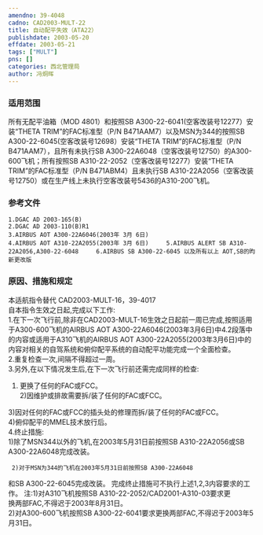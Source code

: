 ```yaml
---
amendno: 39-4048  
cadno: CAD2003-MULT-22  
title: 自动配平失效（ATA22）  
publishdate: 2003-05-20  
effdate: 2003-05-21  
tags: ["MULT"]  
pns: []  
categories: 西北管理局  
author: 冯炯晖  
---
```

  
### 适用范围  
所有无配平油箱（MOD 4801）和按照SB A300-22-6041(空客改装号12277）安装“THETA TRIM”的FAC标准型（P/N B471AAM7）以及MSN为344的按照SB A300-22-6045(空客改装号12698）安装“THETA TRIM”的FAC标准型（P/N B471AAM7），且所有未执行SB A300-22A6048（空客改装号12750）的A300-600飞机；所有按照SB A310-22-2052（空客改装号12277）安装“THETA TRIM”的FAC标准型（P/N B471ABM4）且未执行SB A310-22A2056（空客改装号12750）或在生产线上未执行空客改装号5436的A310-200飞机。  
  
<!--more-->  
### 参考文件  
    1.DGAC AD 2003-165(B)  
    2.DGAC AD 2003-110(B)R1  
    3.AIRBUS AOT A300-22A6046(2003年 3月 6日)  
    4.AIRBUS AOT A310-22A2055(2003年 3月 6日)     5.AIRBUS ALERT SB A310-22A2056,A300-22-6048     6.AIRBUS SB A300-22-6045 以及所有以上 AOT,SB的昀新更改版  
  
### 原因、措施和规定  
      
本适航指令替代 CAD2003-MULT-16，39-4017  
    自本指令生效之日起,完成以下工作:  
    1.在下一次飞行前,除非在CAD2003-MULT-16生效之日起前一周已完成,按照适用于A300-600飞机的AIRBUS AOT A300-22A6046(2003年3月6日)中4.2段落中的内容或适用于A310飞机的AIRBUS AOT A300-22A2055(2003年3月6日)中的内容对相关的自驾系统和俯仰配平系统的自动配平功能完成一个全面检查。  
    2.重复检查一次,间隔不得超过一周。  
    3.另外,在以下情况发生后,在下一次飞行前还需完成同样的检查:  
1) 更换了任何的FAC或FCC。  
2)因维护或排故需要拆/装了任何的FAC或FCC。  
  
 3)因对任何的FAC或FCC的插头处的修理而拆/装了任何的FAC或FCC。  
     4)俯仰配平的MMEL技术放行后。  
    4.终止措施:  
     1)除了MSN344以外的飞机,在2003年5月31日前按照SB A310-22A2056或SB A300-22A6048完成改装。  
  
     2)对于MSN为344的飞机在2003年5月31日前按照SB A300-22A6048  
和SB A300-22-6045完成改装。     完成终止措施可不执行上述1,2,3内容要求的工作。     注:1)对A310飞机按照SB A310-22-2052/CAD2001-A310-03要求更  
换两部FAC,不得迟于2003年8月31日。  
2)对A300-600飞机按照SB A300-22-6041要求更换两部FAC,不得迟于2003年5月31日。  
